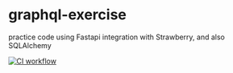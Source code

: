 # graphql-exercise

practice code using Fastapi integration with Strawberry, and also SQLAlchemy 

[![CI workflow](https://github.com/rcbop/graphql-exercise/actions/workflows/ci.yaml/badge.svg)](https://github.com/rcbop/graphql-exercise/actions/workflows/ci.yaml)

